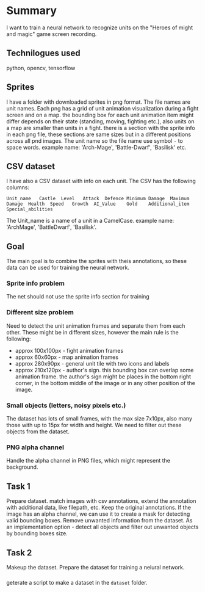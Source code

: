 # Summary
I want to train a neural network to recognize units on the "Heroes of might and magic" game screen recording.
## Technilogues used 
python, opencv, tensorflow
## Sprites
I have a folder with downloaded sprites in png format. The file names are unit names. Each png has a grid of unit animation visualization during a fight screen and on a map. the bounding box for each unit animation item might differ depends on their state (standing, moving, fighting etc.), also units on a map are smaller than units in a fight. there is a section with the sprite info in each png file, these sections are same sizes but in a different positions across all pnd images.
The unit name so the file name use symbol `-` to space words. example name: 'Arch-Mage', 'Battle-Dwarf', 'Basilisk' etc.


## CSV dataset
I have also a CSV dataset with info on each unit. 
The CSV has the following columns: 
```
Unit_name	Castle	Level	Attack	Defence	Minimum Damage	Maximum Damage	Health	Speed	Growth	AI_Value	Gold	Additional_item	Special_abilities
```
The Unit_name is a name of a unit in a CamelCase.
example name: 'ArchMage', 'BattleDwarf', 'Basilisk'.

## Goal
The main goal is to combine the sprites with theis annotations, so these data can be used for training the neural network.

### Sprite info problem
The net should not use the sprite info section for training 
### Different size problem
Need to detect the unit animation frames and separate them from each other. These might be in different sizes, however the main rule is the following:
- approx 100x100px - fight animation frames
- approx 60x60px - map animation frames
- approx 280x90px - general unit tile with two icons and labels
- approx 210x120px - author's sign. this bounding box can overlap some animation frame. the author's sign might be places in the bottom right corner, in the bottom middle of the image or in any other position of the image.
### Small objects (letters, noisy pixels etc.)
The dataset has lots of small frames, with the max size 7x10px, also many those with up to 15px for width and height. We need to filter out these objects from the dataset.
### PNG alpha channel
Handle the alpha channel in PNG files, which might represent the background.

## Task 1
Prepare dataset. match images with csv annotations, extend the annotation with additional data, like filepath, etc. Keep the original annotations.
If the image has an alpha channel, we can use it to create a mask for detecting valid bounding boxes.
Remove unwanted information from the dataset. As an implementation option - detect all objects and filter out unwanted objects by bounding boxes size. 




## Task 2
Makeup the dataset.
Prepare the dataset for training a neiural network. 

### 
geterate a script to make a dataset in the `dataset` folder. 